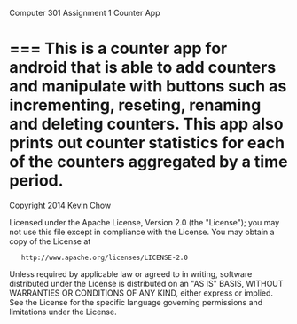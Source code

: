 Computer 301 Assignment 1
Counter App

===
This is a counter app for android that is able to add counters and manipulate
with buttons such as incrementing, reseting, renaming and deleting counters.
This app also prints out counter statistics for each of the counters aggregated
by a time period.
===

Copyright 2014 Kevin Chow

   Licensed under the Apache License, Version 2.0 (the "License");
   you may not use this file except in compliance with the License.
   You may obtain a copy of the License at

       http://www.apache.org/licenses/LICENSE-2.0

   Unless required by applicable law or agreed to in writing, software
   distributed under the License is distributed on an "AS IS" BASIS,
   WITHOUT WARRANTIES OR CONDITIONS OF ANY KIND, either express or implied.
   See the License for the specific language governing permissions and
   limitations under the License.
